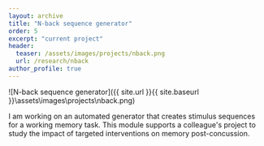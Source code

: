 ```yaml
---
layout: archive
title: "N-back sequence generator"
order: 5
excerpt: "current project"
header:
  teaser: /assets/images/projects/nback.png
  url: /research/nback
author_profile: true
---
```


![N-back sequence generator]({{ site.url }}{{ site.baseurl }}\assets\images\projects\nback.png)

I am working on an automated generator that creates stimulus sequences for a working memory task. This module supports a colleague's project to study the impact of targeted interventions on memory post-concussion.
